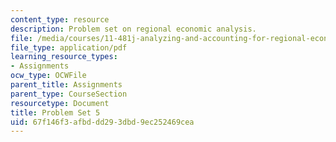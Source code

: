 ```yaml
---
content_type: resource
description: Problem set on regional economic analysis.
file: /media/courses/11-481j-analyzing-and-accounting-for-regional-economic-growth-spring-2009/67f146f3afbddd293dbd9ec252469cea_MIT11_481Js09_pset05.pdf
file_type: application/pdf
learning_resource_types:
- Assignments
ocw_type: OCWFile
parent_title: Assignments
parent_type: CourseSection
resourcetype: Document
title: Problem Set 5
uid: 67f146f3-afbd-dd29-3dbd-9ec252469cea
---
```

